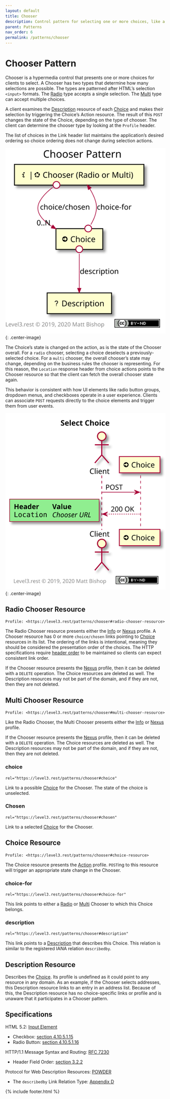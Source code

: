 ```yaml
---
layout: default
title: Chooser
description: Control pattern for selecting one or more choices, like a dropdown, a radio button or a checkbox.
parent: Patterns
nav_order: 6
permalink: /patterns/chooser
---
```

# Chooser Pattern

Chooser is a hypermedia control that presents one or more choices for clients to select. A Chooser has two types that determine how many selections are possible. The types are patterned after HTML’s selection `<input>` formats. The [Radio](#radio-chooser-resource) type accepts a single selection. The [Multi](#multi-chooser-resource) type can accept multiple choices.

A client examines the [Description](#description-resource) resource of each [Choice](#choice-resource) and makes their selection by triggering the Choice’s Action resource. The result of this `POST` changes the state of the Choice, depending on the type of chooser. The client can determine the chooser type by looking at the `Profile` header.

The list of choices in the Link header list maintains the application’s desired ordering so choice ordering does not change during selection actions.

![](chooser/relations.svg){: .center-image}

The Choice’s state is changed on the action, as is the state of the Chooser overall. For a `radio` chooser, selecting a choice deselects a previously-selected choice. For a `multi` chooser, the overall chooser’s state may change, depending on the business rules the chooser is representing. For this reason, the `Location` response header from choice actions points to the Chooser resource so that the client can fetch the overall chooser state again.

This behavior is consistent with how UI elements like radio button groups, dropdown menus, and checkboxes operate in a user experience. Clients can associate `POST` requests directly to the choice elements and trigger them from user events.

![](chooser/interactions.svg){: .center-image}

## Radio Chooser Resource

```
Profile: <https://level3.rest/patterns/chooser#radio-chooser-resource>
```

The Radio Chooser resource presents either the [Info](../profiles/info.md) or [Nexus](../profiles/nexus.md) profile. A Chooser resource has 0 or more `choice/chosen` links pointing to [Choice](#choice-resource) resources in its list. The ordering of the links is intentional, meaning they should be considered the presentation order of the choices. The HTTP specifications require [header order](https://tools.ietf.org/html/rfc7230#section-3.2.2) to be maintained so clients can expect consistent link order.

If the Chooser resource presents the [Nexus](../profiles/nexus.md) profile, then it can be deleted with a `DELETE` operation. The Choice resources are deleted as well. The Description resources may not be part of the domain, and if they are not, then they are not deleted.

## Multi Chooser Resource

```
Profile: <https://level3.rest/patterns/chooser#multi-chooser-resource>
```

Like the Radio Chooser, the Multi Chooser presents either the [Info](../profiles/info.md) or [Nexus](../profiles/nexus.md) profile.

If the Chooser resource presents the [Nexus](../profiles/nexus.md) profile, then it can be deleted with a `DELETE` operation. The Choice resources are deleted as well. The Description resources may not be part of the domain, and if they are not, then they are not deleted.

### choice

```
rel="https://level3.rest/patterns/chooser#choice"
```

Link to a possible [Choice](#choice-resource) for the Chooser. The state of the choice is unselected.

### Chosen

```
rel="https://level3.rest/patterns/chooser#chosen"
```

Link to a selected [Choice](#choice-resource) for the Chooser.

## Choice Resource

```
Profile: <https://level3.rest/patterns/chooser#choice-resource>
```

The Choice resource presents the [Action](../profiles/action.md) profile. `POST`ing to this resource will trigger an appropriate state change in the Chooser.

### choice-for

```
rel="https://level3.rest/patterns/chooser#choice-for"
```

This link points to either a [Radio](#radio-chooser-resource) or [Multi](#multi-chooser-resource) Chooser to which this Choice belongs.

### description

```
rel="https://level3.rest/patterns/chooser#description"
```

This link points to a [Description](#description-resource) that describes this Choice. This relation is similar to the registered IANA relation `describedby`.

## Description Resource

Describes the [Choice](#choice-resource). Its profile is undefined as it could point to any resource in any domain. As an example, if the Chooser selects addresses, this Description resource links to an entry in an address list. Because of this, the Description resource has no choice-specific links or profile and is unaware that it participates in a Chooser pattern.

## Specifications

HTML 5.2: [Input Element](https://www.w3.org/TR/html52/sec-forms.html#the-input-element)

- Checkbox: [section 4.10.5.1.15](https://www.w3.org/TR/html52/sec-forms.html#checkbox-state-typecheckbox)
- Radio Button: [section 4.10.5.1.16](https://www.w3.org/TR/html52/sec-forms.html#radio-button-state-typeradio)

HTTP/1.1 Message Syntax and Routing: [RFC 7230](https://tools.ietf.org/html/rfc7230)

- Header Field Order: [section 3.2.2](https://tools.ietf.org/html/rfc7230#section-3.2.2)

Protocol for Web Description Resources: [POWDER](https://www.w3.org/TR/powder-dr/)

- The `describedby` Link Relation Type: [Appendix D](https://www.w3.org/TR/powder-dr/#appD)

{% include footer.html %}
